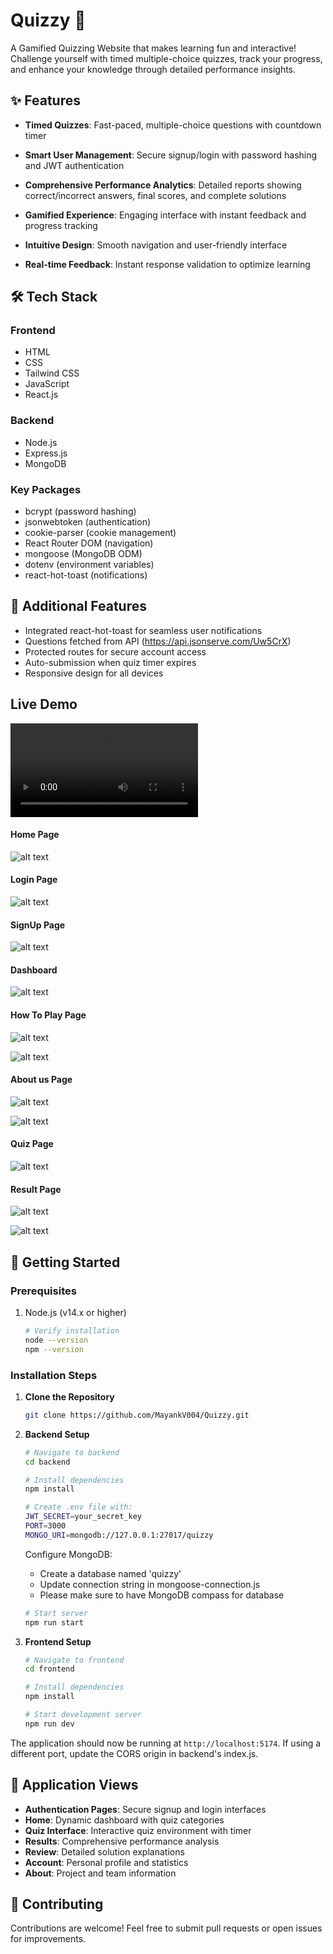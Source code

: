 # Quizzy 🎯

A Gamified Quizzing Website that makes learning fun and interactive! Challenge yourself with timed multiple-choice quizzes, track your progress, and enhance your knowledge through detailed performance insights.

## ✨ Features

- **Timed Quizzes**: Fast-paced, multiple-choice questions with countdown timer
- **Smart User Management**: Secure signup/login with password hashing and JWT authentication
- **Comprehensive Performance Analytics**: Detailed reports showing correct/incorrect answers, final scores, and complete solutions
- **Gamified Experience**: Engaging interface with instant feedback and progress tracking

- **Intuitive Design**: Smooth navigation and user-friendly interface
- **Real-time Feedback**: Instant response validation to optimize learning

## 🛠️ Tech Stack

### Frontend
- HTML
- CSS
- Tailwind CSS
- JavaScript
- React.js

### Backend
- Node.js
- Express.js
- MongoDB

### Key Packages
- bcrypt (password hashing)
- jsonwebtoken (authentication)
- cookie-parser (cookie management)
- React Router DOM (navigation)
- mongoose (MongoDB ODM)
- dotenv (environment variables)
- react-hot-toast (notifications)

## 🎯 Additional Features

- Integrated react-hot-toast for seamless user notifications
- Questions fetched from API (https://api.jsonserve.com/Uw5CrX)
- Protected routes for secure account access
- Auto-submission when quiz timer expires
- Responsive design for all devices

## Live Demo
<video controls src="Quizzy - Google Chrome 2025-02-01 23-00-39.mp4" title="Title"></video>

#### Home Page
![alt text](<Screenshot 2025-02-01 223108.png>)

#### Login Page
![alt text](<Screenshot 2025-02-01 223227.png>)

#### SignUp Page
![alt text](<Screenshot 2025-02-01 223310.png>)

#### Dashboard
![alt text](<Screenshot 2025-02-01 223519.png>)

#### How To Play Page
![alt text](<Screenshot 2025-02-01 223139.png>)

![alt text](<Screenshot 2025-02-01 223158.png>)

#### About us Page
![alt text](<Screenshot 2025-02-01 223211.png>)

![alt text](<Screenshot 2025-02-01 223218.png>)

#### Quiz Page
![alt text](<Screenshot 2025-02-01 223413.png>)

#### Result Page
![alt text](<Screenshot 2025-02-01 223442.png>)

![alt text](<Screenshot 2025-02-01 223505.png>)



## 🚀 Getting Started

### Prerequisites

1. Node.js (v14.x or higher)
   ```bash
   # Verify installation
   node --version
   npm --version
   ```

### Installation Steps

1. **Clone the Repository**
   ```bash
   git clone https://github.com/MayankV004/Quizzy.git
   ```

2. **Backend Setup**
   ```bash
   # Navigate to backend
   cd backend

   # Install dependencies
   npm install

   # Create .env file with:
   JWT_SECRET=your_secret_key
   PORT=3000
   MONGO_URI=mongodb://127.0.0.1:27017/quizzy
   ```

   Configure MongoDB:
   - Create a database named 'quizzy'
   - Update connection string in mongoose-connection.js
   - Please make sure to have MongoDB compass for database
   

   ```bash
   # Start server
   npm run start
   ```

3. **Frontend Setup**
   ```bash
   # Navigate to frontend
   cd frontend

   # Install dependencies
   npm install

   # Start development server
   npm run dev
   ```

The application should now be running at `http://localhost:5174`. If using a different port, update the CORS origin in backend's index.js.

## 📱 Application Views

- **Authentication Pages**: Secure signup and login interfaces
- **Home**: Dynamic dashboard with quiz categories
- **Quiz Interface**: Interactive quiz environment with timer
- **Results**: Comprehensive performance analysis
- **Review**: Detailed solution explanations
- **Account**: Personal profile and statistics
- **About**: Project and team information

## 🤝 Contributing

Contributions are welcome! Feel free to submit pull requests or open issues for improvements.
